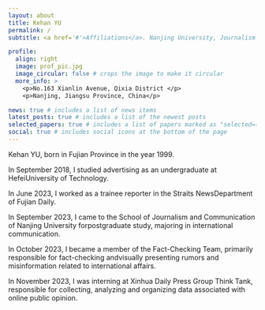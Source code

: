 ```yaml
---
layout: about
title: Kehan YU
permalink: /
subtitle: <a href='#'>Affiliations</a>. Nanjing University, Journalism and Communication School

profile:
  align: right
  image: prof_pic.jpg
  image_circular: false # crops the image to make it circular
  more_info: >
    <p>No.163 Xianlin Avenue, Qixia District </p>
    <p>Nanjing, Jiangsu Province, China</p>

news: true # includes a list of news items
latest_posts: true # includes a list of the newest posts
selected_papers: true # includes a list of papers marked as "selected={true}"
social: true # includes social icons at the bottom of the page
---
```

Kehan YU, born in Fujian Province in the year 1999.

In September 2018, I studied advertising as an undergraduate at HefeiUniversity of Technology.

In June 2023, I worked as a trainee reporter in the Straits NewsDepartment of Fujian Daily.

In September 2023, I came to the School of Journalism and Communication of Nanjing University forpostgraduate study, majoring in international communication.

In October 2023, I became a member of the Fact-Checking Team, primarily responsible for fact-checking andvisually presenting rumors and misinformation related to international affairs.

In November 2023, I was interning at Xinhua Daily Press Group Think Tank, responsible for collecting, analyzing and organizing data associated with online public opinion.
